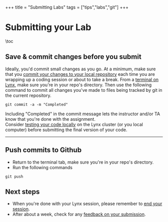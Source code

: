 +++
title = "Submitting Labs"
tags = ["tips","labs","git"]
+++

# Submitting your Lab
\toc


## Save & commit changes before you submit
Ideally, you'd commit small changes as you go.  At a minimum, make sure that you [commit your changes to your local repository](../commit) each time you are wrapping up a coding session or about to take a break.
From a [terminal on Lynx](../roar/terminal), make sure you're in your repo's directory.
Then use the following command to commit all changes you've made to files being tracked by git in the current repository.  
```shell
git commit -a -m "Completed"    
```
Including "Completed" in the commit message lets the instructor and/or TA know that you're done with the assignment.  
Consider [testing your code locally](../testing) on the Lynx cluster (or you local computer) before submitting the final version of your code.

---
## Push commits to Github
- Return to the terminal tab, make sure you're in your repo's directory.
- Run the following commands

```shell
git push
```

## Next steps
- When you're done with your Lynx session, please remember to [end your session](../../roar/exiting/).
- After about a week, check for any [feedback on your submission](../feedback/).
